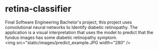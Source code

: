 # retina-classifier
Final Software Engineering Bachelor's project, this project uses convolutional neural networks to Identify ​diabetic retinopathy. The application is a visual interpretation that uses the model to predict that the fundus images has some diabetic retinopathy symptom.
<br />
<img src="static/images/predict_example.JPG width="280" />
